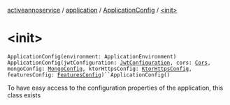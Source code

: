 [activeannoservice](../../index.md) / [application](../index.md) / [ApplicationConfig](index.md) / [&lt;init&gt;](./-init-.md)

# &lt;init&gt;

`ApplicationConfig(environment: ApplicationEnvironment)`
`ApplicationConfig(jwtConfiguration: `[`JwtConfiguration`](../-jwt-configuration/index.md)`, cors: `[`Cors`](../-cors/index.md)`, mongoConfig: `[`MongoConfig`](../-mongo-config/index.md)`, ktorHttpsConfig: `[`KtorHttpsConfig`](../-ktor-https-config/index.md)`, featuresConfig: `[`FeaturesConfig`](../-features-config/index.md)`)``ApplicationConfig()`

To have easy access to the configuration properties of the application, this class exists

